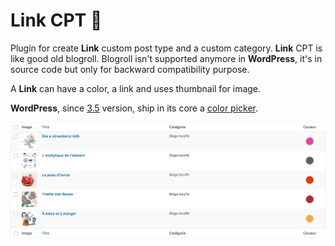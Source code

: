 # Link CPT 🔗

Plugin for create **Link** custom post type and a custom category. **Link** CPT is like good old blogroll. Blogroll isn't supported anymore in **WordPress**, it's in source code but only for backward compatibility purpose.

A **Link** can have a color, a link and uses thumbnail for image. 

**WordPress**, since [3.5](https://make.wordpress.org/core/2012/11/30/new-color-picker-in-wp-3-5/) version, ship in its core a [color picker](https://github.com/automattic/Iris).

![Columns](img/link-columns.png "Columns")
